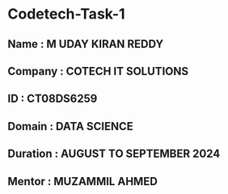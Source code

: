 # Codetech-Task-1

## Name : M UDAY KIRAN REDDY
## Company : COTECH IT SOLUTIONS
## ID : CT08DS6259
## Domain : DATA SCIENCE
## Duration : AUGUST TO SEPTEMBER 2024
## Mentor : MUZAMMIL AHMED
